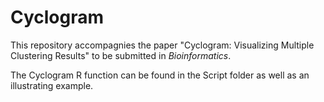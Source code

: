 # Cyclogram

This repository accompagnies the paper "Cyclogram: Visualizing Multiple Clustering Results" to be submitted in _Bioinformatics_.

The Cyclogram R function can be found in the Script folder as well as an illustrating example.
